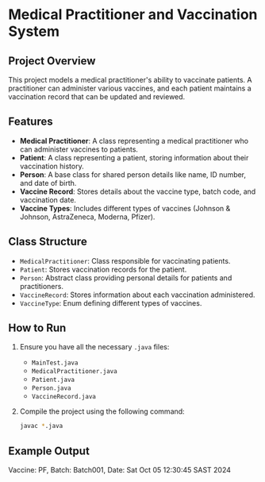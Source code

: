 # Medical Practitioner and Vaccination System

## Project Overview
This project models a medical practitioner's ability to vaccinate patients. A practitioner can administer various vaccines, and each patient maintains a vaccination record that can be updated and reviewed.

## Features
- **Medical Practitioner**: A class representing a medical practitioner who can administer vaccines to patients.
- **Patient**: A class representing a patient, storing information about their vaccination history.
- **Person**: A base class for shared person details like name, ID number, and date of birth.
- **Vaccine Record**: Stores details about the vaccine type, batch code, and vaccination date.
- **Vaccine Types**: Includes different types of vaccines (Johnson & Johnson, AstraZeneca, Moderna, Pfizer).

## Class Structure
- `MedicalPractitioner`: Class responsible for vaccinating patients.
- `Patient`: Stores vaccination records for the patient.
- `Person`: Abstract class providing personal details for patients and practitioners.
- `VaccineRecord`: Stores information about each vaccination administered.
- `VaccineType`: Enum defining different types of vaccines.

## How to Run

1. Ensure you have all the necessary `.java` files:
   - `MainTest.java`
   - `MedicalPractitioner.java`
   - `Patient.java`
   - `Person.java`
   - `VaccineRecord.java`

2. Compile the project using the following command:
   ```bash
   javac *.java

## Example Output
Vaccine: PF, Batch: Batch001, Date: Sat Oct 05 12:30:45 SAST 2024
